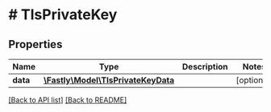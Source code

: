 # # TlsPrivateKey

## Properties

Name | Type | Description | Notes
------------ | ------------- | ------------- | -------------
**data** | [**\Fastly\Model\TlsPrivateKeyData**](TlsPrivateKeyData.md) |  | [optional]

[[Back to API list]](../../README.md#endpoints) [[Back to README]](../../README.md)
